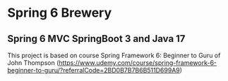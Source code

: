 # Spring 6 Brewery
## Spring 6 MVC SpringBoot 3 and Java 17

This project is based on course Spring Framework 6: Beginner to Guru of John Thompson (https://www.udemy.com/course/spring-framework-6-beginner-to-guru/?referralCode=2BD0B7B7B6B511D699A9)


